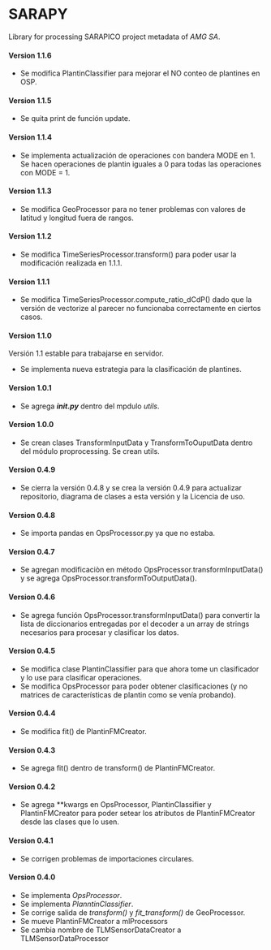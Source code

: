 # SARAPY

Library for processing SARAPICO project metadata of _AMG SA_.

#### Version 1.1.6

- Se modifica PlantinClassifier para mejorar el NO conteo de plantines en OSP.

#### Version 1.1.5

- Se quita print de función update.

#### Version 1.1.4

- Se implementa actualización de operaciones con bandera MODE en 1. Se hacen operaciones de plantin iguales a 0 para todas las operaciones con MODE = 1.

#### Version 1.1.3

- Se modifica GeoProcessor para no tener problemas con valores de latitud y longitud fuera de rangos.

#### Version 1.1.2

- Se modifica TimeSeriesProcessor.transform() para poder usar la modificación realizada en 1.1.1.

#### Version 1.1.1

- Se modifica TimeSeriesProcessor.compute_ratio_dCdP() dado que la versión de vectorize al parecer no funcionaba correctamente en ciertos casos.

#### Version 1.1.0

Versión 1.1 estable para trabajarse en servidor.

- Se implementa nueva estrategia para la clasificación de plantines.


#### Version 1.0.1

- Se agrega *__init.py__* dentro del mpdulo _utils_.

#### Version 1.0.0

- Se crean clases TransformInputData y TransformToOuputData dentro del módulo proprocessing. Se crean utils.

#### Version 0.4.9

- Se cierra la versión 0.4.8 y se crea la versión 0.4.9 para actualizar repositorio, diagrama de clases a esta versión y la Licencia de uso.

#### Version 0.4.8

- Se importa pandas en OpsProcessor.py ya que no estaba.

#### Version 0.4.7

- Se agregan modificaciòn en método OpsProcessor.transformInputData() y se agrega OpsProcessor.transformToOutputData().

#### Version 0.4.6

- Se agrega función OpsProcessor.transformInputData() para convertir la lista de diccionarios entregadas por el decoder a un array de strings necesarios para procesar y clasificar los datos.

#### Version 0.4.5

- Se modifica clase PlantinClassifier para que ahora tome un clasificador y lo use para clasificar operaciones.
- Se modifica OpsProcessor para poder obtener clasificaciones (y no matrices de características de plantin como se venía probando).

#### Version 0.4.4

- Se modifica fit() de PlantinFMCreator.

#### Version 0.4.3

- Se agrega fit() dentro de transform() de PlantinFMCreator.

#### Version 0.4.2

- Se agrega \*\*kwargs en OpsProcessor, PlantinClassifier y PlantinFMCreator para poder setear los atributos de PlantinFMCreator desde las clases que lo usen.

#### Version 0.4.1

- Se corrigen problemas de importaciones circulares.

#### Version 0.4.0

- Se implementa _OpsProcessor_.
- Se implementa _PlanntinClassifier_.
- Se corrige salida de _transform()_ y _fit_transform()_ de GeoProcessor.
- Se mueve PlantinFMCreator a mlProcessors
- Se cambia nombre de TLMSensorDataCreator a TLMSensorDataProcessor
